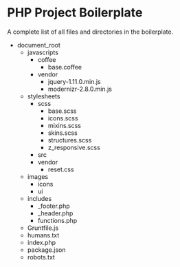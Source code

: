 # PHP Project Boilerplate

A complete list of all files and directories in the boilerplate.

* document_root
  * javascripts
    * coffee
      * base.coffee
    * vendor
      * jquery-1.11.0.min.js
      * modernizr-2.8.0.min.js
  * stylesheets
    * scss
      * base.scss
      * icons.scss
      * mixins.scss
      * skins.scss
      * structures.scss
      * z_responsive.scss
    * src
    * vendor
      * reset.css
  * images
    * icons
    * ui
  * includes
    * _footer.php
    * _header.php
    * functions.php
  * Gruntfile.js
  * humans.txt
  * index.php
  * package.json
  * robots.txt
  